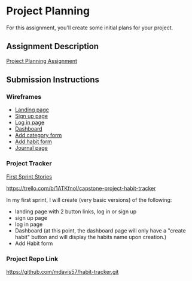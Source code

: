 # Project Planning
For this assignment, you'll create some initial plans for your project.

## Assignment Description
[Project Planning Assignment](https://education.launchcode.org/liftoff/assignments/planning/)

## Submission Instructions

### Wireframes

* [Landing page](LandingPage.PNG)
* [Sign up page](SignUpPage.PNG)
* [Log in page](LogInPage.PNG)
* [Dashboard](Dashboard.PNG)
* [Add category form](NewCategoryForm.PNG)
* [Add habit form](NewHabitForm.PNG)
* [Journal page](JournalPage.PNG)

### Project Tracker

[First Sprint Stories](Sprint1-Stories.PNG)

https://trello.com/b/1ATKfnol/capstone-project-habit-tracker

In my first sprint, I will create (very basic versions) of the following: 
- landing page with 2 button links, log in or sign up
- sign up page
- log in page
- Dashboard (at this point, the dashboard page will only have a "create habit" button and will display the habits name upon creation.)
- Add Habit form 






  

### Project Repo Link

https://github.com/mdavis57/habit-tracker.git
